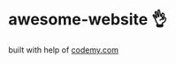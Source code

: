 # awesome-website :ok_hand:                                                                                                                                                                                                      
built with help of <a href="http://johnelder.com/">codemy.com</a>
